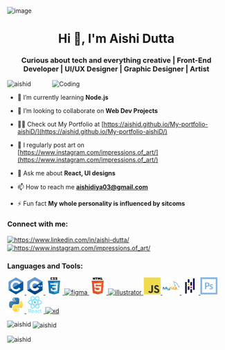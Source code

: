![image](https://github.com/AishiD/AishiD/assets/97897398/1c53823d-1860-4bbb-814e-33c22d4bda00)

<h1 align="center">Hi 👋, I'm Aishi Dutta</h1>
<h3 align="center">Curious about tech and everything creative | Front-End Developer | UI/UX Designer | Graphic Designer | Artist</h3>
<img align="right" alt="Coding" width="400" src="[![Untitled design](https://github.com/AishiD/AishiD/assets/97897398/7a9684ee-df3d-4985-8b42-922297a0eeb5)"](https://www.google.com/url?sa=i&url=https%3A%2F%2Fdribbble.com%2Ftags%2Fgirl_who_code&psig=AOvVaw0ad1jTVi92L2iDT2vtbIGA&ust=1686679760667000&source=images&cd=vfe&ved=0CBEQjRxqFwoTCKD78O-pvv8CFQAAAAAdAAAAABAE)> 

<p align="left"> <img src="https://komarev.com/ghpvc/?username=aishid&label=Profile%20views&color=0e75b6&style=flat" alt="aishid" /> </p>

- 🌱 I’m currently learning **Node.js**

- 👯 I’m looking to collaborate on **Web Dev Projects**

- 👨‍💻 Check out My Portfolio at [https://aishid.github.io/My-portfolio-aishiD/](https://aishid.github.io/My-portfolio-aishiD/)

- 🎨 I regularly post art on [https://www.instagram.com/impressions.of_art/](https://www.instagram.com/impressions.of_art/)

- 💬 Ask me about **React, UI designs**

- 📫 How to reach me **aishidiya03@gmail.com**

- ⚡ Fun fact **My whole personality is influenced by sitcoms**

<h3 align="left">Connect with me:</h3>
<p align="left">
<a href="https://linkedin.com/in/https://www.linkedin.com/in/aishi-dutta/" target="blank"><img align="center" src="https://raw.githubusercontent.com/rahuldkjain/github-profile-readme-generator/master/src/images/icons/Social/linked-in-alt.svg" alt="https://www.linkedin.com/in/aishi-dutta/" height="30" width="40" /></a>
<a href="https://instagram.com/https://www.instagram.com/impressions.of_art/" target="blank"><img align="center" src="https://raw.githubusercontent.com/rahuldkjain/github-profile-readme-generator/master/src/images/icons/Social/instagram.svg" alt="https://www.instagram.com/impressions.of_art/" height="30" width="40" /></a>
</p>

<h3 align="left">Languages and Tools:</h3>
<p align="left"> <a href="https://www.cprogramming.com/" target="_blank" rel="noreferrer"> <img src="https://raw.githubusercontent.com/devicons/devicon/master/icons/c/c-original.svg" alt="c" width="40" height="40"/> </a> <a href="https://www.w3schools.com/cpp/" target="_blank" rel="noreferrer"> <img src="https://raw.githubusercontent.com/devicons/devicon/master/icons/cplusplus/cplusplus-original.svg" alt="cplusplus" width="40" height="40"/> </a> <a href="https://www.w3schools.com/css/" target="_blank" rel="noreferrer"> <img src="https://raw.githubusercontent.com/devicons/devicon/master/icons/css3/css3-original-wordmark.svg" alt="css3" width="40" height="40"/> </a> <a href="https://www.figma.com/" target="_blank" rel="noreferrer"> <img src="https://www.vectorlogo.zone/logos/figma/figma-icon.svg" alt="figma" width="40" height="40"/> </a> <a href="https://www.w3.org/html/" target="_blank" rel="noreferrer"> <img src="https://raw.githubusercontent.com/devicons/devicon/master/icons/html5/html5-original-wordmark.svg" alt="html5" width="40" height="40"/> </a> <a href="https://www.adobe.com/in/products/illustrator.html" target="_blank" rel="noreferrer"> <img src="https://www.vectorlogo.zone/logos/adobe_illustrator/adobe_illustrator-icon.svg" alt="illustrator" width="40" height="40"/> </a> <a href="https://developer.mozilla.org/en-US/docs/Web/JavaScript" target="_blank" rel="noreferrer"> <img src="https://raw.githubusercontent.com/devicons/devicon/master/icons/javascript/javascript-original.svg" alt="javascript" width="40" height="40"/> </a> <a href="https://www.mysql.com/" target="_blank" rel="noreferrer"> <img src="https://raw.githubusercontent.com/devicons/devicon/master/icons/mysql/mysql-original-wordmark.svg" alt="mysql" width="40" height="40"/> </a> <a href="https://pandas.pydata.org/" target="_blank" rel="noreferrer"> <img src="https://raw.githubusercontent.com/devicons/devicon/2ae2a900d2f041da66e950e4d48052658d850630/icons/pandas/pandas-original.svg" alt="pandas" width="40" height="40"/> </a> <a href="https://www.photoshop.com/en" target="_blank" rel="noreferrer"> <img src="https://raw.githubusercontent.com/devicons/devicon/master/icons/photoshop/photoshop-line.svg" alt="photoshop" width="40" height="40"/> </a> <a href="https://www.python.org" target="_blank" rel="noreferrer"> <img src="https://raw.githubusercontent.com/devicons/devicon/master/icons/python/python-original.svg" alt="python" width="40" height="40"/> </a> <a href="https://reactjs.org/" target="_blank" rel="noreferrer"> <img src="https://raw.githubusercontent.com/devicons/devicon/master/icons/react/react-original-wordmark.svg" alt="react" width="40" height="40"/> </a> <a href="https://www.adobe.com/products/xd.html" target="_blank" rel="noreferrer"> <img src="https://cdn.worldvectorlogo.com/logos/adobe-xd.svg" alt="xd" width="40" height="40"/> </a> </p>

<p><img align="left" src="https://github-readme-stats.vercel.app/api/top-langs?username=aishid&show_icons=true&locale=en&layout=compact" alt="aishid" /></p>

<p>&nbsp;<img align="center" src="https://github-readme-stats.vercel.app/api?username=aishid&show_icons=true&locale=en" alt="aishid" /></p>

<p><img align="center" src="https://github-readme-streak-stats.herokuapp.com/?user=aishid&" alt="aishid" /></p>
<!--
**AishiD/AishiD** is a ✨ _special_ ✨ repository because its `README.md` (this file) appears on your GitHub profile.

Here are some ideas to get you started:

- 🔭 I’m currently working on ...
- 🌱 I’m currently learning ...
- 👯 I’m looking to collaborate on ...
- 🤔 I’m looking for help with ...
- 💬 Ask me about ...
- 📫 How to reach me: ...
- 😄 Pronouns: ...
- ⚡ Fun fact: ...
-->
